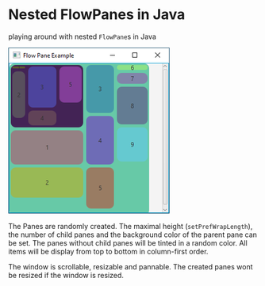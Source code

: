 # Nested FlowPanes in Java

playing around with nested `FlowPane`s in Java



![nested FlowPanes screenshot](./images/screenshot_01.png)



The Panes are randomly created. The maximal height (`setPrefWrapLength`), the number of child panes and the background color of the parent pane can be set. The panes without child panes will be tinted in a random color. All items will be display from top to bottom in column-first order.

The window is scrollable, resizable and pannable. The created panes wont be resized if the window is resized.

